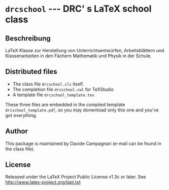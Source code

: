# `drcschool` --- DRC' s LaTeX school class

## Beschreibung
LaTeX Klasse zur Herstellung von Unterrichtsentwürfen, Arbeitsblättern und Klassenarbeiten in den Fächern Mathematik und Physik in der Schule.

## Distributed files
- The class file `drcschool.cls` itself.
- The completion file `drcschool.cwl` for TeXStudio
- A template file `drcschool_template.tex`

These three files are embedded in the compiled template `drcschool_template.pdf`, so you may donwnload only this one and you've got everything.

## Author
This package is maintained by Davide Campagnari (e-mail can be found in the class file).

## License
Released under the LaTeX Project Public License v1.3c or later. See http://www.latex-project.org/lppl.txt
